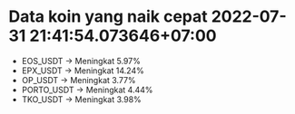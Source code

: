 # Data koin yang naik cepat 2022-07-31 21:41:54.073646+07:00

* EOS_USDT -> Meningkat 5.97%
* EPX_USDT -> Meningkat 14.24%
* OP_USDT -> Meningkat 3.77%
* PORTO_USDT -> Meningkat 4.44%
* TKO_USDT -> Meningkat 3.98%
